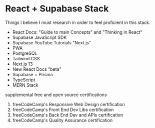 # React + Supabase Stack

Things I believe I must research in order to feel proficient in this stack.

* React Docs: "Guide to main Concepts" and "Thinking in React"
* Supabase JavaScript SDK
* Supabase YouTube Tutorials "Next.js"
* PWA
* PostgreSQL 
* Tailwind CSS
* Next.js 13
* New React Docs "beta"
* Supabase + Prisma
* TypeScript
* MERN Stack

supplemental free and open source certifications

1. freeCodeCamp's Responsive Web Design certification
2. freeCodeCamp's Front End Dev Libs certification
3. freeCodeCamp's Back End Dev and APIs certification
4. freeCodeCamp's Quality Assurance certification

